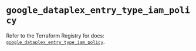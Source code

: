 # `google_dataplex_entry_type_iam_policy`

Refer to the Terraform Registry for docs: [`google_dataplex_entry_type_iam_policy`](https://registry.terraform.io/providers/hashicorp/google/6.14.0/docs/resources/dataplex_entry_type_iam_policy).
